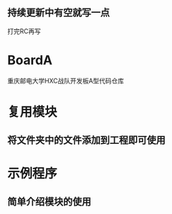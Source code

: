 ## 持续更新中有空就写一点
打完RC再写
# BoardA
重庆邮电大学HXC战队开发板A型代码仓库

# 复用模块
## 将文件夹中的文件添加到工程即可使用

# 示例程序
## 简单介绍模块的使用
